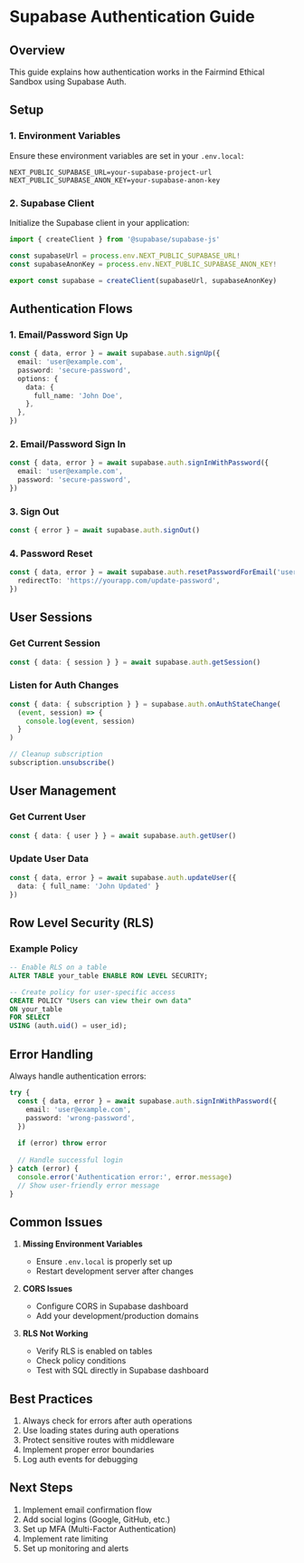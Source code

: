 # Supabase Authentication Guide

## Overview
This guide explains how authentication works in the Fairmind Ethical Sandbox using Supabase Auth.

## Setup

### 1. Environment Variables
Ensure these environment variables are set in your `.env.local`:

```env
NEXT_PUBLIC_SUPABASE_URL=your-supabase-project-url
NEXT_PUBLIC_SUPABASE_ANON_KEY=your-supabase-anon-key
```

### 2. Supabase Client
Initialize the Supabase client in your application:

```typescript
import { createClient } from '@supabase/supabase-js'

const supabaseUrl = process.env.NEXT_PUBLIC_SUPABASE_URL!
const supabaseAnonKey = process.env.NEXT_PUBLIC_SUPABASE_ANON_KEY!

export const supabase = createClient(supabaseUrl, supabaseAnonKey)
```

## Authentication Flows

### 1. Email/Password Sign Up

```typescript
const { data, error } = await supabase.auth.signUp({
  email: 'user@example.com',
  password: 'secure-password',
  options: {
    data: {
      full_name: 'John Doe',
    },
  },
})
```

### 2. Email/Password Sign In

```typescript
const { data, error } = await supabase.auth.signInWithPassword({
  email: 'user@example.com',
  password: 'secure-password',
})
```

### 3. Sign Out

```typescript
const { error } = await supabase.auth.signOut()
```

### 4. Password Reset

```typescript
const { data, error } = await supabase.auth.resetPasswordForEmail('user@example.com', {
  redirectTo: 'https://yourapp.com/update-password',
})
```

## User Sessions

### Get Current Session

```typescript
const { data: { session } } = await supabase.auth.getSession()
```

### Listen for Auth Changes

```typescript
const { data: { subscription } } = supabase.auth.onAuthStateChange(
  (event, session) => {
    console.log(event, session)
  }
)

// Cleanup subscription
subscription.unsubscribe()
```

## User Management

### Get Current User

```typescript
const { data: { user } } = await supabase.auth.getUser()
```

### Update User Data

```typescript
const { data, error } = await supabase.auth.updateUser({
  data: { full_name: 'John Updated' }
})
```

## Row Level Security (RLS)

### Example Policy
```sql
-- Enable RLS on a table
ALTER TABLE your_table ENABLE ROW LEVEL SECURITY;

-- Create policy for user-specific access
CREATE POLICY "Users can view their own data"
ON your_table
FOR SELECT
USING (auth.uid() = user_id);
```

## Error Handling

Always handle authentication errors:

```typescript
try {
  const { data, error } = await supabase.auth.signInWithPassword({
    email: 'user@example.com',
    password: 'wrong-password',
  })
  
  if (error) throw error
  
  // Handle successful login
} catch (error) {
  console.error('Authentication error:', error.message)
  // Show user-friendly error message
}
```

## Common Issues

1. **Missing Environment Variables**
   - Ensure `.env.local` is properly set up
   - Restart development server after changes

2. **CORS Issues**
   - Configure CORS in Supabase dashboard
   - Add your development/production domains

3. **RLS Not Working**
   - Verify RLS is enabled on tables
   - Check policy conditions
   - Test with SQL directly in Supabase dashboard

## Best Practices

1. Always check for errors after auth operations
2. Use loading states during auth operations
3. Protect sensitive routes with middleware
4. Implement proper error boundaries
5. Log auth events for debugging

## Next Steps

1. Implement email confirmation flow
2. Add social logins (Google, GitHub, etc.)
3. Set up MFA (Multi-Factor Authentication)
4. Implement rate limiting
5. Set up monitoring and alerts

